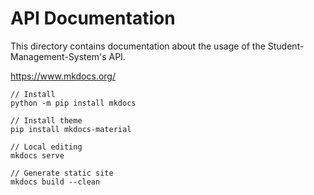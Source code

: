 # API Documentation

This directory contains documentation about the usage of the Student-Management-System's API.

https://www.mkdocs.org/

```
// Install
python -m pip install mkdocs

// Install theme
pip install mkdocs-material

// Local editing
mkdocs serve

// Generate static site
mkdocs build --clean
```
